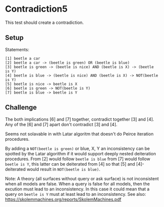 # Contradiction5

This test should create a contradiction.

## Setup

Statements:

```
[1] beetle a car  
[2] beetle a car -> (beetle is green) OR (beetle is blue) 
[3] beetle is green -> (beetle is nice) AND (beetle is X) -> (beetle is Y)
[4] beetle is blue -> (beetle is nice) AND (beetle is X) -> NOT(beetle is Y)
[5] beetle is nice -> beetle is X
[6] beetle is green -> NOT(beetle is Y)
[7] beetle is blue -> beetle is Y
```

## Challenge

The both implications [6] and [7] together, contradict together [3] and [4]. Any of the [6] and
[7] apart don't contradict [3] and [4].

Seems not solavable in with Latar algoritm that doesn't do Peirce iteration procedures.

By adding a `NOT(beetle is green)` or blue, X, Y an inconsistency can be spotted by the Latar algorithm if it would support deeply nested deiteration procedures. From [2] would follow `beetle is blue` from [7] would follow `beetle is Y`, this latter can be deiterated from [4] so that [5] and [4]-deiterated would result in `NOT(beetle is blue)`.

Note:
A theory (all surfaces without query or ask surface) is not inconsistent when all models are false. When a query is false for all models, then the excution must lead to an inconsistency. In this case it could mean that a query on `beetle is Y` must at least lead to an inconsistency. See also: https://skolemmachines.org/reports/SkolemMachines.pdf
